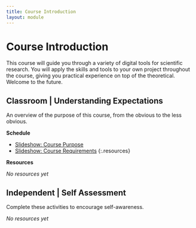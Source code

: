 ```yaml
---
title: Course Introduction
layout: module
---
```


# Course Introduction

This course will guide you through a variety of digital tools for scientific research. You will apply the skills and tools to your own project throughout the course, giving you practical experience on top of the theoretical. Welcome to the future.





## Classroom | Understanding Expectations

An overview of the purpose of this course, from the obvious to the less obvious.

**Schedule**

- [Slideshow: Course Purpose][course-purpose]
- [Slideshow: Course Requirements][course-requirements]
{:.resources}

[course-purpose]: #
[course-requirements]: #



**Resources**

_No resources yet_



## Independent | Self Assessment

Complete these activities to encourage self-awareness.

_No resources yet_


